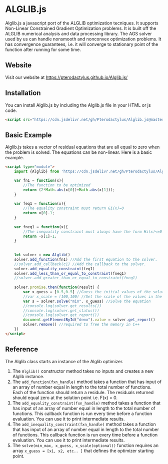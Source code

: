 # ALGLIB.js
Alglib.js a javascript port of the ALGLIB optimization tecniques. It supports Non-Linear Constrained Gradient Optimization problems. It is built off the ALGLIB numerical analysis and data processing library. The AGS solver used by us can handle nonsmooth and nonconvex optimization problems. It has convergence guarantees, i.e. it will converge to stationary point of the function after running for some time.

## Website
Visit our website at https://pterodactylus.github.io/Alglib.js/

## Installation
You can install Alglib.js by including the Alglib.js file in your HTML or js code.

```HTML
<script src="https://cdn.jsdelivr.net/gh/Pterodactylus/Alglib.js@master/Alglib-v1.0.0.js"></script>
```

## Basic Example
Alglib.js takes a vector of residual equations that are all equal to zero when the problem is solved. The equations can be non-linear. Here is a basic example.

```html
<script type="module">
	import {Alglib} from 'https://cdn.jsdelivr.net/gh/Pterodactylus/Alglib.js@master/Alglib-v1.0.0.js'

	var fn1 = function(x){
		//The function to be optimized
		return (2*Math.abs(x[0])+Math.abs(x[1]));
	}
	
	var feq1 = function(x){
		//The equality constraint must return Gi(x)=0
		return x[0]-1;
	}
	
	var fneq1 = function(x){
		//The inequality constraint must always have the form Hi(x)<=0
		return -x[1]-1;
	}
	
	
	let solver = new Alglib()
	solver.add_function(fn1) //Add the first equation to the solver.
	//solver.add_callback(c1) //Add the callback to the solver.
	solver.add_equality_constraint(feq1)
	solver.add_less_than_or_equal_to_constraint(fneq1)
	//solver.add_greater_than_or_equal_to_constraint(fneq1)
	
	solver.promise.then(function(result) { 
		var x_guess = [0.5,0.5] //Guess the initial values of the solution.
		//var x_scale = [100,100] //Set the scale of the values in the function only positive values here.
		var s = solver.solve("min", x_guess) //Solve the equation
		//console.log(solver.get_results())
		//console.log(solver.get_status())
		//console.log(solver.get_report())
		document.getElementById("demo").value = solver.get_report()
		solver.remove() //required to free the memory in C++
	})
</script>
```

## Reference
The Alglib class starts an instance of the Alglib optimizer.

1. The `Alglib()` constructor method takes no inputs and creates a new Alglib instance.
2. The `add_function(fxn_handle)` method takes a function that has input of an array of number equal in length to the total number of functions. Each of the function should return a residule. The residuals returned should equal zero at the solution point i.e. F(x) = 0.
3. The `add_equality_constraint(fxn_handle)` method takes a function that has input of an array of number equal in length to the total number of functions. This callback function is run every time before a function evaluation. You can use it to print intermediate results.
4. The `add_inequality_constraint(fxn_handle)` method takes a function that has input of an array of number equal in length to the total number of functions. This callback function is run every time before a function evaluation. You can use it to print intermediate results.
5. The `solve(min_max, x_guess, x_scale(optional))` function requires an array `x_guess = [x1, x2, etc.. ]` that defines the optimizer starting point.